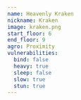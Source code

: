 ```yaml
---
name: Heavenly Kraken
nickname: Kraken
image: kraken.png
start_floor: 6
end_floor: 9
agro: Proximity
vulnerabilities:
  bind: false
  heavy: true
  sleep: false
  slow: true
  stun: true
---
```


